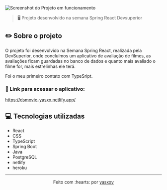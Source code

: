 <img src="frontend/src/assets/img/screenshot.png" alt="Screenshot do Projeto em funcionamento">

>🖥️ Projeto desenvolvido na semana Spring React Devsuperior

## ✏️ Sobre o projeto

O projeto foi desenvolvido na Semana Spring React, realizada pela DevSuperior, onde concluímos um aplicativo de avaliação de filmes, as avaliações ficam guardadas no banco de dados e quanto mais avaliado o filme for, mais estrelinhas ele terá.

Foi o meu primeiro contato com TypeSript.

### 🔗 Link para acessar o aplicativo:

https://dsmovie-yasxx.netlify.app/

## 💻 Tecnologias utilizadas

- React
- CSS
- TypeScript
- Spring Boot
- Java
-  PostgreSQL
- netlify
- heroku 
 
 ---------------------------

<p align="center">
Feito com :hearts: por <a href="https://github.com/yasxxv">yasxxv</a>
